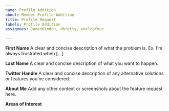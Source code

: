 ```yaml
---
name: Profile Addition
about: Member Profile Addition
title: Profile Request
labels: Profile Addition
assignees: JamesKindon, dbretty, worldofeuc

---
```


**First Name**
A clear and concise description of what the problem is. Ex. I'm always frustrated when [...]

**Last Name**
A clear and concise description of what you want to happen.

**Twitter Handle**
A clear and concise description of any alternative solutions or features you've considered.

**About Me**
Add any other context or screenshots about the feature request here.

**Areas of Interest**
